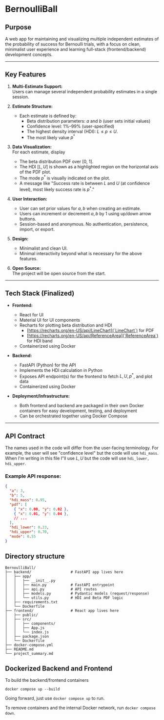 # BernoulliBall

## Purpose
A web app for maintaining and visualizing multiple independent estimates of the probability of success for Bernoulli trials, with a focus on clean, minimalist user experience and learning full-stack (frontend/backend) development concepts.

---

## Key Features

1. **Multi-Estimate Support:**  
   Users can manage several independent probability estimates in a single session.

2. **Estimate Structure:**  
   - Each estimate is defined by:
     - Beta distribution parameters: $a$ and $b$ (user sets initial values)
     - Confidence level: 1%–99% (user-specified)
     - The highest density interval (HDI): $L \le p \le U$.
     - The most likely value $p^*$

3. **Data Visualization:**  
For each estimate, display 
   - The beta distribution PDF over [0, 1].
   - The HDI $[L, U]$ is shown as a highlighted region on the horizontal axis of the PDF plot.
   - The mode $p^*$ is visually indicated on the plot.
   - A message like "Success rate is between $L$ and $U$ (at confidence level), most likely success rate is $p^*$."

4. **User Interaction:**  
   - User can set prior values for $a, b$ when creating an estimate.
   - Users can increment or decrement $a, b$ by 1 using up/down arrow buttons.
   - Session-based and anonymous. No authentication, persistence, import, or export.

5. **Design:**  
   - Minimalist and clean UI.
   - Minimal interactivity beyond what is necessary for the above features.

6. **Open Source:**  
   The project will be open source from the start.

---

## Tech Stack (Finalized)

- **Frontend:**  
  - React for UI  
  - Material UI for UI components  
  - Recharts for plotting beta distribution and HDI  
	  + [https://recharts.org/en-US/api/LineChart](`LineChart`) for PDF
	  + [https://recharts.org/en-US/api/ReferenceArea](`ReferenceArea`) for HDI band 
  - Containerized using Docker

- **Backend:**  
  - FastAPI (Python) for the API  
  - Implements the HDI calculation in Python  
  - Exposes API endpoint(s) for the frontend to fetch $L, U, p^*$, and plot data  
  - Containerized using Docker

- **Deployment/Infrastructure:**  
  - Both frontend and backend are packaged in their own Docker containers for easy development, testing, and deployment  
  - Can be orchestrated together using Docker Compose

---

## API Contract  

The names used in the code will differ from the user-facing terminology. 
For example, the user will see "confidence level" but the code will use `hdi_mass`. 
When I'm writing in this file I"ll use $L, U$ but the code will use `hdi_lower, hdi_upper`.

### **Example API response:**  
 
```json
{
  "a": 3,
  "b": 5,
  "hdi_mass": 0.95,
  "pdf": [
    { "x": 0.00, "y": 0.02 },
    { "x": 0.01, "y": 0.04 },
    // ...
  ],
  "hdi_lower": 0.23,
  "hdi_upper": 0.70,
  "mode": 0.55
}
```

## Directory structure 

```
BernoulliBall/
├── backend/                  # FastAPI app lives here
│   ├── app/
│   │   ├── __init__.py
│   │   ├── main.py           # FastAPI entrypoint
│   │   ├── api.py            # API routes
│   │   ├── models.py         # Pydantic models (request/response)
│   │   └── utils.py          # HDI and Beta PDF logic
│   ├── requirements.txt
│   └── Dockerfile
├── frontend/                 # React app lives here
│   ├── public/
│   ├── src/
│   │   ├── components/
│   │   ├── App.js
│   │   └── index.js
│   ├── package.json
│   └── Dockerfile
├── docker-compose.yml
├── README.md
└── project_summary.md
```

## Dockerized Backend and Frontend

To build the backend/frontend containers  
```shell
docker compose up --build
```

Going forward, just use `docker compose up` to run.

To remove containers and the internal Docker network, run `docker compose down`.
